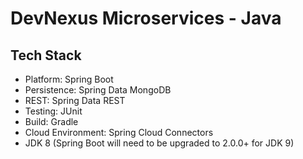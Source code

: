 # DevNexus Microservices - Java

## Tech Stack

- Platform: Spring Boot
- Persistence: Spring Data MongoDB
- REST: Spring Data REST
- Testing: JUnit
- Build: Gradle
- Cloud Environment: Spring Cloud Connectors
- JDK 8 (Spring Boot will need to be upgraded to 2.0.0+ for JDK 9)
